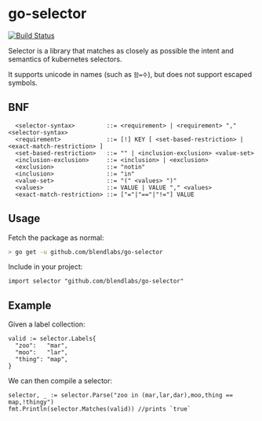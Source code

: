 go-selector
===========

[![Build Status](https://travis-ci.org/blendlabs/go-selector.svg?branch=master)](https://travis-ci.org/blendlabs/go-selector)

Selector is a library that matches as closely as possible the intent and semantics of kubernetes selectors.

It supports unicode in names (such as `함=수`), but does not support escaped symbols.

## BNF
```
  <selector-syntax>         ::= <requirement> | <requirement> "," <selector-syntax>
  <requirement>             ::= [!] KEY [ <set-based-restriction> | <exact-match-restriction> ]
  <set-based-restriction>   ::= "" | <inclusion-exclusion> <value-set>
  <inclusion-exclusion>     ::= <inclusion> | <exclusion>
  <exclusion>               ::= "notin"
  <inclusion>               ::= "in"
  <value-set>               ::= "(" <values> ")"
  <values>                  ::= VALUE | VALUE "," <values>
  <exact-match-restriction> ::= ["="|"=="|"!="] VALUE
```

## Usage

Fetch the package as normal:
```bash
> go get -u github.com/blendlabs/go-selector
```

Include in your project:
```golang
import selector "github.com/blendlabs/go-selector"
```

## Example

Given a label collection:
```golang
valid := selector.Labels{
  "zoo":   "mar",
  "moo":   "lar",
  "thing": "map",
}
```

We can then compile a selector:

```golang
selector, _ := selector.Parse("zoo in (mar,lar,dar),moo,thing == map,!thingy")
fmt.Println(selector.Matches(valid)) //prints `true`
```
